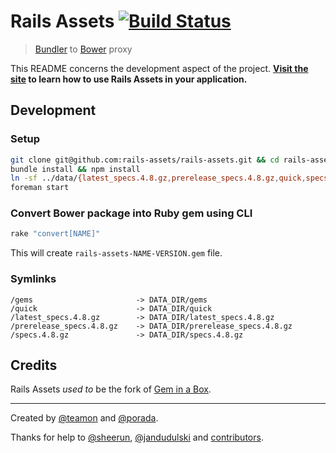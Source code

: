 # Rails Assets [![Build Status](https://travis-ci.org/rails-assets/rails-assets.png)](https://travis-ci.org/rails-assets/rails-assets)

> [Bundler](http://bundler.io) to [Bower](http://bower.io) proxy

This README concerns the development aspect of the project. **[Visit the site](http://rails-assets.org) to learn how to use Rails Assets in your application.**

## Development

### Setup

```sh
git clone git@github.com:rails-assets/rails-assets.git && cd rails-assets
bundle install && npm install
ln -sf ../data/{latest_specs.4.8.gz,prerelease_specs.4.8.gz,quick,specs.4.8.gz,gems} public
foreman start
```

### Convert Bower package into Ruby gem using CLI

```sh
rake "convert[NAME]"
```

This will create `rails-assets-NAME-VERSION.gem` file.

### Symlinks

```
/gems                       -> DATA_DIR/gems
/quick                      -> DATA_DIR/quick
/latest_specs.4.8.gz        -> DATA_DIR/latest_specs.4.8.gz
/prerelease_specs.4.8.gz    -> DATA_DIR/prerelease_specs.4.8.gz
/specs.4.8.gz               -> DATA_DIR/specs.4.8.gz
```

## Credits

Rails Assets *used to* be the fork of [Gem in a Box](https://github.com/geminabox/geminabox).

---

Created by [@teamon](http://github.com/teamon) and [@porada](http://github.com/porada).

Thanks for help to [@sheerun](http://github.com/sheerun), [@jandudulski](http://github.com/jandudulski) and [contributors](https://github.com/rails-assets/rails-assets/graphs/contributors).

